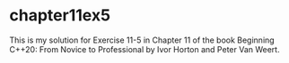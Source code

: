 # chapter11ex5

This is my solution for Exercise 11-5 in Chapter 11 of the book Beginning C++20: From Novice to Professional by Ivor Horton and Peter Van Weert.
